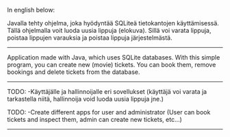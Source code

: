 In english below:


Javalla tehty ohjelma, joka hyödyntää SQLiteä tietokantojen käyttämisessä. Tällä ohjelmalla voit luoda uusia lippuja (elokuva).
Sillä voi varata lippuja, poistaa lippujen varauksia ja poistaa lippuja järjestelmästä.

___________________________________________________________________________________________________


Application made with Java, which uses SQLite databases. With this simple program, you can create new (movie) tickets.
You can book them, remove bookings and delete tickets from the database.

___________________________________________________________________________________________________

TODO:
-Käyttäjälle ja hallinnoijalle eri sovellukset (käyttäjä voi varata ja tarkastella niitä, hallinnoija void luoda uusia lippuja jne.)



TODO:
-Create different apps for user and administrator (User can book tickets and inspect them, admin can create new tickets, etc...)


____________________________________________________________________________________________________

